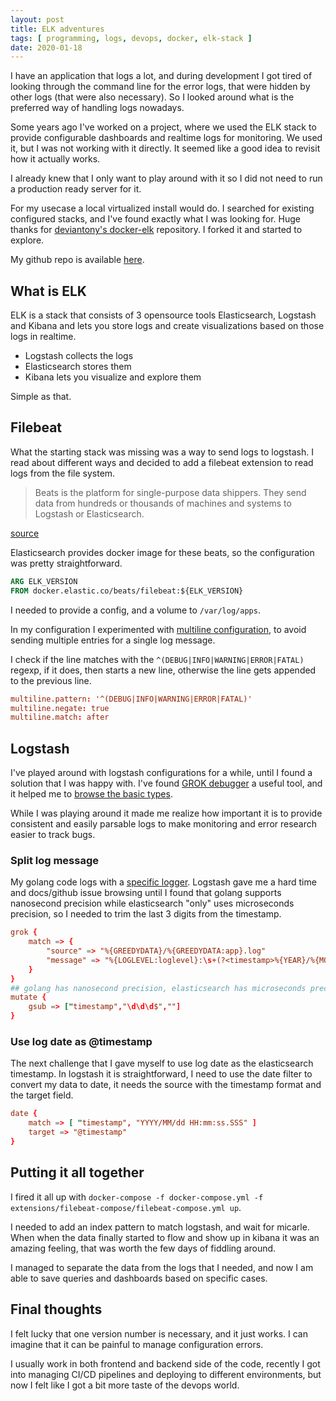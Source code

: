 ```yaml
---
layout: post
title: ELK adventures
tags: [ programming, logs, devops, docker, elk-stack ]
date: 2020-01-18
---
```


I have an application that logs a lot, and during development I got tired of looking through the command line for the error logs, that were hidden by other logs (that were also necessary). So I looked around what is the preferred way of handling logs nowadays.
<!--more-->
Some years ago I've worked on a project, where we used the ELK stack to provide configurable dashboards and realtime logs for monitoring. We used it, but I was not working with it directly. It seemed like a good idea to revisit how it actually works.

I already knew that I only want to play around with it so I did not need to run a production ready server for it.

For my usecase a local virtualized install would do. I searched for existing configured stacks, and I've found exactly what I was looking for. Huge thanks for [deviantony's docker-elk](https://github.com/deviantony/docker-elk) repository. I forked it and started to explore.

My github repo is available [here](https://github.com/budavariam/docker-elk).

## What is ELK

ELK is a stack that consists of 3 opensource tools Elasticsearch, Logstash and Kibana and lets you store logs and create visualizations based on those logs in realtime.

* Logstash collects the logs
* Elasticsearch stores them
* Kibana lets you visualize and explore them

Simple as that.

## Filebeat

What the starting stack was missing was a way to send logs to logstash. I read about different ways and decided to add a filebeat extension to read logs from the file system.

> Beats is the platform for single-purpose data shippers. They send data from hundreds or thousands of machines and systems to Logstash or Elasticsearch.

[source](https://www.elastic.co/products/beats)

Elasticsearch provides docker image for these beats, so the configuration was pretty straightforward.

```dockerfile
ARG ELK_VERSION
FROM docker.elastic.co/beats/filebeat:${ELK_VERSION}
```

I needed to provide a config, and a volume to `/var/log/apps`.

In my configuration I experimented with [multiline configuration](https://www.elastic.co/guide/en/beats/filebeat/current/multiline-examples.html), to avoid sending multiple entries for a single log message.

I check if the line matches with the `^(DEBUG|INFO|WARNING|ERROR|FATAL)` regexp, if it does, then starts a new line, otherwise the line gets appended to the previous line.

```conf
multiline.pattern: '^(DEBUG|INFO|WARNING|ERROR|FATAL)'
multiline.negate: true
multiline.match: after
```

## Logstash

I've played around with logstash configurations for a while, until I found a solution that I was happy with. I've found [GROK debugger](https://grokdebug.herokuapp.com/) a useful tool, and it helped me to [browse the basic types](https://github.com/logstash-plugins/logstash-patterns-core/blob/master/patterns/grok-patterns).

While I was playing around it made me realize how important it is to provide consistent and easily parsable logs to make monitoring and error research easier to track bugs.

### Split log message

My golang code logs with a [specific logger](https://github.com/palette-software/go-log-targets). Logstash gave me a hard time and docs/github issue browsing until I found that golang supports nanosecond precision while elasticsearch "only" uses microseconds precision, so I needed to trim the last 3 digits from the timestamp.

```conf
grok {
    match => {
        "source" => "%{GREEDYDATA}/%{GREEDYDATA:app}.log"
        "message" => "%{LOGLEVEL:loglevel}:\s+(?<timestamp>%{YEAR}/%{MONTHNUM}/%{MONTHDAY} %{TIME})\s+%{GREEDYDATA:logmsg}"
    }
}
## golang has nanosecond precision, elasticsearch has microseconds precision, trim last 3 numbers
mutate {
    gsub => ["timestamp","\d\d\d$",""]
}
```

### Use log date as @timestamp

The next challenge that I gave myself to use log date as the elasticsearch timestamp.
In logstash it is straightforward, I need to use the date filter to convert my data to date, it needs the source with the timestamp format and the target field.

```conf
date {
    match => [ "timestamp", "YYYY/MM/dd HH:mm:ss.SSS" ]
    target => "@timestamp"
}
```

## Putting it all together

I fired it all up with `docker-compose -f docker-compose.yml -f extensions/filebeat-compose/filebeat-compose.yml up`.

I needed to add an index pattern to match logstash, and wait for micarle.
When when the data finally started to flow and show up in kibana it was an amazing feeling, that was worth the few days of fiddling around.

I managed to separate the data from the logs that I needed, and now I am able to save queries and dashboards based on specific cases.

## Final thoughts

I felt lucky that one version number is necessary, and it just works. I can imagine that it can be painful to manage configuration errors.

I usually work in both frontend and backend side of the code, recently I got into managing CI/CD pipelines and deploying to different environments, but now I felt like I got a bit more taste of the devops world.
